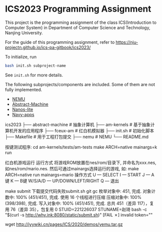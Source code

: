 # ICS2023 Programming Assignment

This project is the programming assignment of the class ICS(Introduction to Computer System)
in Department of Computer Science and Technology, Nanjing University.

For the guide of this programming assignment,
refer to https://nju-projectn.github.io/ics-pa-gitbook/ics2023/

To initialize, run
```bash
bash init.sh subproject-name
```
See `init.sh` for more details.

The following subprojects/components are included. Some of them are not fully implemented.
* [NEMU](https://github.com/NJU-ProjectN/nemu)
* [Abstract-Machine](https://github.com/NJU-ProjectN/abstract-machine)
* [Nanos-lite](https://github.com/NJU-ProjectN/nanos-lite)
* [Navy-apps](https://github.com/NJU-ProjectN/navy-apps)






ics2023
├── abstract-machine   # 抽象计算机
├── am-kernels         # 基于抽象计算机开发的应用程序
├── fceux-am           # 红白机模拟器
├── init.sh            # 初始化脚本
├── Makefile           # 用于工程打包提交
├── nemu               # NEMU
└── README.md


按键测试程序:
cd am-kernels/tests/am-tests
make ARCH=native mainargs=k run


红白机游戏运行
运行方式
将游戏ROM放置在nes/rom/目录下, 并命名为xxx.nes, 如nes/rom/mario.nes. 然后可通过mainargs选择运行的游戏, 如:
make ARCH=native run mainargs=mario
操作方式
U — SELECT
I — START
J — A键
K — B键
W/S/A/D — UP/DOWN/LEFT/RIGHT
Q — 退出





make submit
下载提交代码失败submit.sh
    git gc
    枚举对象中: 451, 完成.
    对象计数中: 100% (451/451), 完成.
    使用 16 个线程进行压缩
    压缩对象中: 100% (398/398), 完成.
    写入对象中: 100% (451/451), 完成.
    总共 451（差异 117），复用 76（差异 35），包复用 0
    STUID=221226037 STUNAME=赵琦 bash -c "$(curl -s http://why.ink:8080/static/submit.sh)"
    [FAIL ✗] invalid token=""


wget http://jyywiki.cn/pages/ICS/2020/demos/yemu.tar.gz

















